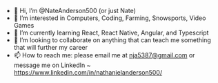- 👋 Hi, I’m @NateAnderson500 (or just Nate)
- 👀 I’m interested in Computers, Coding, Farming, Snowsports, Video Games
- 🌱 I’m currently learning React, React Native, Angular, and Typescript
- 💞️ I’m looking to collaborate on anything that can teach me something that will further my career
- 📫 How to reach me: please email me at nja5387@gmail.com or message me on LinkedIn ~ https://www.linkedin.com/in/nathanielanderson500/

<!---
NateAnderson500/NateAnderson500 is a ✨ special ✨ repository because its `README.md` (this file) appears on your GitHub profile.
You can click the Preview link to take a look at your changes.
--->
